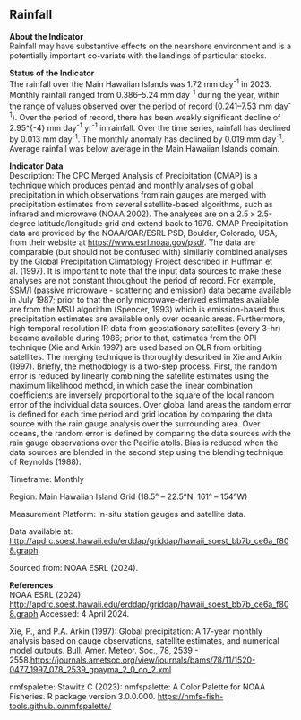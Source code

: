 ## Rainfall

**About the Indicator**  
Rainfall may have substantive effects on the nearshore environment and
is a potentially important co-variate with the landings of particular
stocks.

**Status of the Indicator**  
The rainfall over the Main Hawaiian Islands was 1.72 mm day<sup>-1</sup>
in 2023. Monthly rainfall ranged from 0.386–5.24 mm day<sup>-1</sup>
during the year, within the range of values observed over the period of
record (0.241–7.53 mm day<sup>-1</sup>). Over the period of record,
there has been weakly significant decline of 2.95^{-4} mm
day<sup>-1</sup> yr<sup>-1</sup> in rainfall. Over the time series,
rainfall has declined by 0.013 mm day<sup>-1</sup>. The monthly anomaly
has declined by 0.019 mm day<sup>-1</sup>. Average rainfall was below
average in the Main Hawaiian Islands domain.

**Indicator Data**  
Description: The CPC Merged Analysis of Precipitation (CMAP) is a
technique which produces pentad and monthly analyses of global
precipitation in which observations from rain gauges are merged with
precipitation estimates from several satellite-based algorithms, such as
infrared and microwave (NOAA 2002). The analyses are on a 2.5 x
2.5-degree latitude/longitude grid and extend back to 1979. CMAP
Precipitation data are provided by the NOAA/OAR/ESRL PSD, Boulder,
Colorado, USA, from their website at <https://www.esrl.noaa.gov/psd/>.
The data are comparable (but should not be confused with) similarly
combined analyses by the Global Precipitation Climatology Project
described in Huffman et al. (1997). It is important to note that the
input data sources to make these analyses are not constant throughout
the period of record. For example, SSM/I (passive microwave - scattering
and emission) data became available in July 1987; prior to that the only
microwave-derived estimates available are from the MSU algorithm
(Spencer, 1993) which is emission-based thus precipitation estimates are
available only over oceanic areas. Furthermore, high temporal resolution
IR data from geostationary satellites (every 3-hr) became available
during 1986; prior to that, estimates from the OPI technique (Xie and
Arkin 1997) are used based on OLR from orbiting satellites. The merging
technique is thoroughly described in Xie and Arkin (1997). Briefly, the
methodology is a two-step process. First, the random error is reduced by
linearly combining the satellite estimates using the maximum likelihood
method, in which case the linear combination coefficients are inversely
proportional to the square of the local random error of the individual
data sources. Over global land areas the random error is defined for
each time period and grid location by comparing the data source with the
rain gauge analysis over the surrounding area. Over oceans, the random
error is defined by comparing the data sources with the rain gauge
observations over the Pacific atolls. Bias is reduced when the data
sources are blended in the second step using the blending technique of
Reynolds (1988).

Timeframe: Monthly

Region: Main Hawaiian Island Grid (18.5° – 22.5°N, 161° – 154°W)

Measurement Platform: In-situ station gauges and satellite data.

Data available at:
<http://apdrc.soest.hawaii.edu/erddap/griddap/hawaii_soest_bb7b_ce6a_f808.graph>.

Sourced from: NOAA ESRL (2024).

**References**  
NOAA ESRL (2024):
<http://apdrc.soest.hawaii.edu/erddap/griddap/hawaii_soest_bb7b_ce6a_f808.graph>
Accessed: 4 April 2024.

Xie, P., and P.A. Arkin (1997): Global precipitation: A 17-year monthly
analysis based on gauge observations, satellite estimates, and numerical
model outputs. Bull. Amer. Meteor. Soc., 78, 2539 -
2558.<https://journals.ametsoc.org/view/journals/bams/78/11/1520-0477_1997_078_2539_gpayma_2_0_co_2.xml>

nmfspalette: Stawitz C (2023): nmfspalette: A Color Palette for NOAA
Fisheries. R package version 3.0.0.000.
<https://nmfs-fish-tools.github.io/nmfspalette/>
